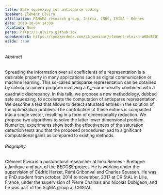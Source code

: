 ```yaml
---
title: Safe squeezing for antisparse coding
speaker: Clément Elvira
affiliation: PANAMA research group, Iniria, CNRS, IRISA - Rennes
date: 2019-10-04 14:00
location: None
perso: http://c-elvira.github.io/
speakerdeck: https://speakerdeck.com/s3_seminar/clement-elvira-a08d8f81-31d8-4db0-8a7e-450b49a6990e
aside: true
---
```


###### Abstract
Spreading the information over all coefficients of a representation is
a desirable property in many applications such as digital
communication or machine learning. This so-called antisparse
representation can be obtained by solving a convex program involving a
$\ell_\infty$-norm penalty combined with a quadratic discrepancy. In
this talk, we propose a new methodology, dubbed safe squeezing, to
accelerate the computation of antisparse representation. We describe a
test that allows to detect saturated entries in the solution of the
optimization problem. The contribution of these entries is compacted
into a single vector, resulting in a form of dimensionality reduction.
We propose two algorithms to solve the latter lower dimensional
problem. Numerical experiments show both the effectiveness of the
saturation detection tests and that the proposed procedures lead to
significant computational gains as compared to existing methods.

###### Biography
Clément Elvira is a postdoctoral researcher at Inria Rennes - Bretagne
atlantique and part of the BECOSE project. He is working under the
supervision of Cédric Herzet, Rémi Gribonval and Charles Soussen. He
was a PhD student from october, 2014 to november, 2017 at CRIStAL in
Lille, France, under the supervision of Pierre Chainais and Nicolas
Dobigeon, and he was part of the SigMA group at CRIStAL.